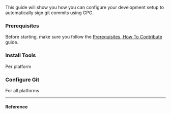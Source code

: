 This guide will show you how you can configure your development setup to automatically sign git commits using GPG.

### Prerequisites

Before starting, make sure you follow the [Prerequisites, How To Contribute](https://github.com/microsoft/vscode/wiki/How-to-Contribute#prerequisites) guide.

### Install Tools

Per platform

### Configure Git

For all platforms

---

#### Reference